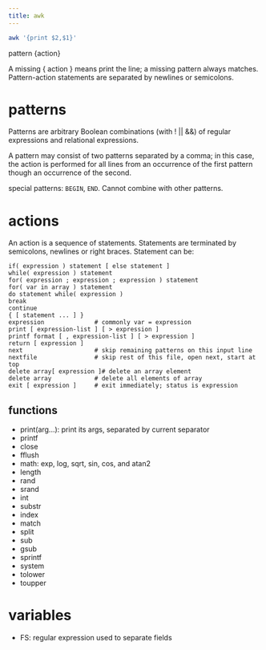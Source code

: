 ```yaml
---
title: awk
---
```


```sh
awk '{print $2,$1}'
```

pattern {action}

A missing { action } means print the line; a missing pattern always matches.
Pattern-action statements are separated by newlines or semicolons.

# patterns
Patterns are arbitrary Boolean combinations (with ! || &&) of regular expressions and relational  expressions.

A pattern may consist of two patterns separated by a comma;
in this case, the action is performed for
all lines from an occurrence of the first pattern though an occurrence of the second.

special patterns: `BEGIN`, `END`. Cannot combine with other patterns.

# actions
An action is a sequence of statements.
Statements  are  terminated  by  semicolons,  newlines or right braces.
Statement can be:

```
if( expression ) statement [ else statement ]
while( expression ) statement
for( expression ; expression ; expression ) statement
for( var in array ) statement
do statement while( expression )
break
continue
{ [ statement ... ] }
expression              # commonly var = expression
print [ expression-list ] [ > expression ]
printf format [ , expression-list ] [ > expression ]
return [ expression ]
next                    # skip remaining patterns on this input line
nextfile                # skip rest of this file, open next, start at top
delete array[ expression ]# delete an array element
delete array            # delete all elements of array
exit [ expression ]     # exit immediately; status is expression
```

## functions
* print(arg...): print its args, separated by current separator
* printf
* close
* fflush
* math: exp, log, sqrt, sin, cos, and atan2
* length
* rand
* srand
* int
* substr
* index
* match
* split
* sub
* gsub
* sprintf
* system
* tolower
* toupper

# variables
* FS: regular expression used to separate fields
